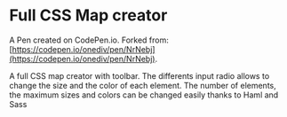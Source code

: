 # Full CSS Map creator

A Pen created on CodePen.io. Forked from: [https://codepen.io/onediv/pen/NrNebj](https://codepen.io/onediv/pen/NrNebj).

A full CSS map creator with toolbar.
The differents input radio allows to change the size and the color of each element.
The number of elements, the maximum sizes and colors can be changed easily thanks to Haml and Sass
